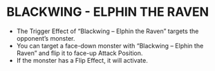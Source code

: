 # BLACKWING - ELPHIN THE RAVEN

*   The Trigger Effect of “Blackwing – Elphin the Raven” targets the opponent’s monster.
*   You can target a face-down monster with “Blackwing – Elphin the Raven” and flip it to face-up Attack Position.
*   If the monster has a Flip Effect, it will activate.
